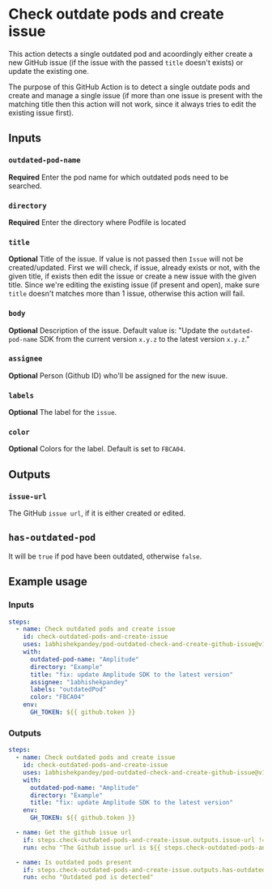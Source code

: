 # Check outdate pods and create issue

This action detects a single outdated pod and acoordingly either create a new GitHub issue (if the issue with the passed `title` doesn't exists) or update the existing one.

The purpose of this GitHub Action is to detect a single outdate pods and create and manage a single issue (if more than one issue is present with the matching title then this action will not work, since it always tries to edit the existing issue first).

## Inputs

### `outdated-pod-name`

**Required** Enter the pod name for which outdated pods need to be searched.

### `directory`

**Required** Enter the directory where Podfile is located

### `title`

**Optional** Title of the issue. If value is not passed then `Issue` will not be created/updated. First we will check, if issue, already exists or not, with the given title, if exists then edit the issue or create a new issue with the given title.
Since we're editing the existing issue (if present and open), make sure `title` doesn't matches more than 1 issue, otherwise this action will fail.

### `body`

**Optional** Description of the issue. Default value is: "Update the `outdated-pod-name` SDK from the current version `x.y.z` to the latest version `x.y.z`."

### `assignee`

**Optional** Person (Github ID) who'll be assigned for the new isuue.

### `labels`

**Optional** The label for the `issue`.

### `color`

**Optional** Colors for the label. Default is set to `FBCA04`.

## Outputs

### `issue-url`

The GitHub `issue url`, if it is either created or edited.

## `has-outdated-pod`

It will be `true` if pod have been outdated, otherwise `false`.

## Example usage

### Inputs

```yaml
steps:
  - name: Check outdated pods and create issue
    id: check-outdated-pods-and-create-issue
    uses: 1abhishekpandey/pod-outdated-check-and-create-github-issue@v1.0.0
    with:
      outdated-pod-name: "Amplitude"
      directory: "Example"
      title: "fix: update Amplitude SDK to the latest version"
      assignee: "1abhishekpandey"
      labels: "outdatedPod"
      color: "FBCA04"
    env:
      GH_TOKEN: ${{ github.token }}
```

### Outputs

```yaml
steps:
  - name: Check outdated pods and create issue
    id: check-outdated-pods-and-create-issue
    uses: 1abhishekpandey/pod-outdated-check-and-create-github-issue@v1.0.0
    with:
      outdated-pod-name: "Amplitude"
      directory: "Example"
      title: "fix: update Amplitude SDK to the latest version"
    env:
      GH_TOKEN: ${{ github.token }}

  - name: Get the github issue url
    if: steps.check-outdated-pods-and-create-issue.outputs.issue-url != ''
    run: echo "The Github issue url is ${{ steps.check-outdated-pods-and-create-issue.outputs.issue-url }}"

  - name: Is outdated pods present
    if: steps.check-outdated-pods-and-create-issue.outputs.has-outdated-pod == 'true'
    run: echo "Outdated pod is detected"
```
